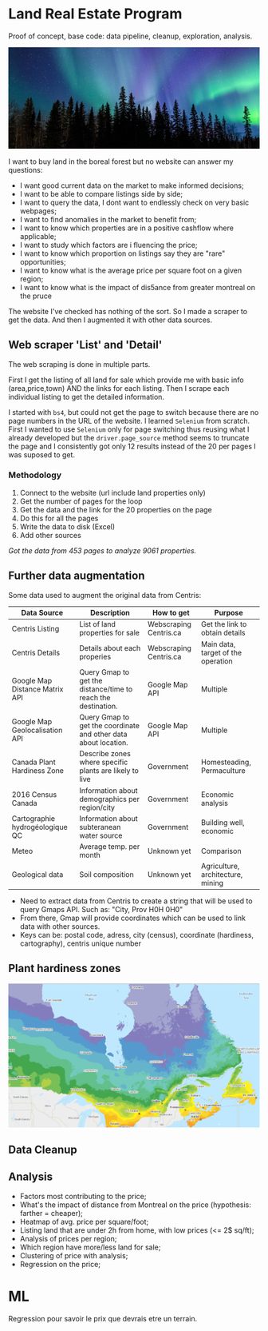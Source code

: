# Land Real Estate Program
Proof of concept, base code: data pipeline, cleanup, exploration, analysis.

![Boreal Forest](/media/myboreal.jpg)

I want to buy land in the boreal forest but no website can answer my questions:

- I want good current data on the market to make informed decisions;
- I want to be able to compare listings side by side;
- I want to query the data, I dont want to endlessly check on very basic webpages;
- I want to find anomalies in the market to benefit from;
- I want to know which properties are in a positive cashflow where applicable;
- I want to study which factors are i fluencing the price;
- I want to know which proportion on listings say they are "rare" opportunities;
- I want to know what is the average price per square foot on a given region;
- I want to know what is the impact of dis5ance from greater montreal on the pruce

The website I've checked has nothing of the sort. So I made a scraper to get the data. And then I augmented it with other data sources.

## Web scraper 'List' and 'Detail'

The web scraping is done in multiple parts.

First I get the listing of all land for sale which provide me with basic info (area,price,town) AND the links for each listing. Then I scrape each individual listing to get the detailed information.

I started with `bs4`, but could not get the page to switch because there are no page numbers in the URL of the website. I learned `Selenium` from scratch. First I wanted to use `Selenium` only for page switching thus reusing what I already developed but the `driver.page_source` method seems to truncate the page and I consistently got only 12 results instead of the 20 per pages I was suposed to get.

### Methodology

1. Connect to the website (url include land properties only)
2. Get the number of pages for the loop
3. Get the data and the link for the 20 properties on the page
4. Do this for all the pages
5. Write the data to disk (Excel)
6. Add other sources

*Got the data from 453 pages to analyze 9061 properties.*

## Further data augmentation

Some data used to augment the original data from Centris:

| Data Source | Description | How to get | Purpose |
| ----------- | ----------- | ---------- | ------- |
| Centris Listing | List of land properties for sale | Webscraping Centris.ca | Get the link to obtain details |
| Centris Details | Details about each properies | Webscraping Centris.ca | Main data, target of the operation |
| Google Map Distance Matrix API | Query Gmap to get the distance/time to reach the destination. | Google Map API | Multiple |
| Google Map Geolocalisation API | Query Gmap to get the coordinate and other data about location. | Google Map API | Multiple |
| Canada Plant Hardiness Zone    | Describe zones where specific plants are likely to live | Government | Homesteading, Permaculture |
| 2016 Census Canada| Information about demographics per region/city | Government | Economic analysis |
| Cartographie hydrogéologique QC | Information about subteranean water source | Government | Building well, economic |
| Meteo | Average temp. per month | Unknown yet | Comparison |
| Geological data | Soil composition | Unknown yet | Agriculture, architecture, mining |

- Need to extract data from Centris to create a string that will be used to query Gmaps API. Such as: "City, Prov H0H 0H0"
- From there, Gmap will provide coordinates which can be used to link data with other sources.
- Keys can be: postal code, adress, city (census), coordinate (hardiness, cartography), centris unique number

## Plant hardiness zones

![ph](Hardiness.PNG)

## Data Cleanup




## Analysis

- Factors most contributing to the price;
- What's the impact of distance from Montreal on the price (hypothesis: farther = cheaper);
- Heatmap of avg. price per square/foot;
- Listing land that are under 2h from home, with low prices (<= 2$ sq/ft);
- Analysis of prices per region;
- Which region have more/less land for sale;
- Clustering of price with analysis;
- Regression on the price;

# ML

Regression pour savoir le prix que devrais etre un terrain.
